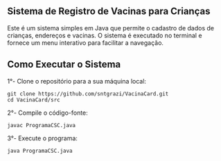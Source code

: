 ## Sistema de Registro de Vacinas para Crianças

Este é um sistema simples em Java que permite o cadastro de dados de crianças, endereços e vacinas. O sistema é executado no terminal e fornece um menu interativo para facilitar a navegação.

## Como Executar o Sistema

1°- Clone o repositório para a sua máquina local:
```
git clone https://github.com/sntgrazi/VacinaCard.git
cd VacinaCard/src
```
2°- Compile o código-fonte:
```
javac ProgramaCSC.java
```
3°- Execute o programa:
```
java ProgramaCSC.java
```
